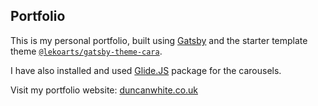 ## Portfolio

This is my personal portfolio, built using [Gatsby](https://gatsbyjs.com) and the starter template theme [`@lekoarts/gatsby-theme-cara`](https://github.com/LekoArts/gatsby-themes/tree/main/themes/gatsby-theme-cara).

I have also installed and used [Glide.JS](https://glidejs.com/) package for the carousels.

Visit my portfolio website: [duncanwhite.co.uk](https://duncanwhite.co.uk)
